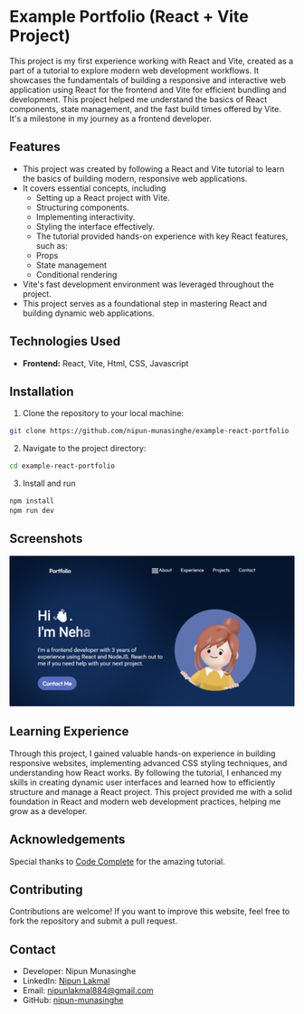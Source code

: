 
# Example Portfolio (React + Vite Project)

This project is my first experience working with React and Vite, created as a part of a tutorial to explore modern web development workflows. It showcases the fundamentals of building a responsive and interactive web application using React for the frontend and Vite for efficient bundling and development. This project helped me understand the basics of React components, state management, and the fast build times offered by Vite. It's a milestone in my journey as a frontend developer.

## Features

- This project was created by following a React and Vite tutorial to learn the basics of building modern, responsive web applications.
- It covers essential concepts, including
  - Setting up a React project with Vite.
  - Structuring components.
  - Implementing interactivity.
  - Styling the interface effectively.
  - The tutorial provided hands-on experience with key React features, such as:
  - Props
  - State management
  - Conditional rendering
- Vite's fast development environment was leveraged throughout the project.
- This project serves as a foundational step in mastering React and building dynamic web applications.
## Technologies Used

- **Frontend:** React, Vite, Html, CSS, Javascript




## Installation

1. Clone the repository to your local machine:
```bash
git clone https://github.com/nipun-munasinghe/example-react-portfolio
```
2. Navigate to the project directory:
```bash
cd example-react-portfolio
```
3. Install and run
```bash
npm install
npm run dev
```

## Screenshots

![Landing Page](./public/assets/landing-page.png)


## Learning Experience

Through this project, I gained valuable hands-on experience in building responsive websites, implementing advanced CSS styling techniques, and understanding how React works. By following the tutorial, I enhanced my skills in creating dynamic user interfaces and learned how to efficiently structure and manage a React project. This project provided me with a solid foundation in React and modern web development practices, helping me grow as a developer.


## Acknowledgements

Special thanks to [Code Complete](https://youtu.be/YQCDUJ6hhNY?si=Wsewk5LXxZCesiX3) for the amazing tutorial.



## Contributing

Contributions are welcome! If you want to improve this website, feel free to fork the repository and submit a pull request.


## Contact

- Developer: Nipun Munasinghe
- LinkedIn: [Nipun Lakmal](https://www.linkedin.com/in/nipun-lakmal-b5b3652bb?utm_source=share&utm_campaign=share_via&utm_content=profile&utm_medium=ios_app)
- Email: [nipunlakmal884@gmail.com](mailto:nipunlakmal884@gmail.com)
- GitHub: [nipun-munasinghe](https://github.com/nipun-munasinghe)
